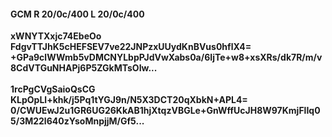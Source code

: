#### GCM R 20/0c/400 L 20/0c/400
**xWNYTXxjc74EbeOo**<br/>**FdgvTTJhK5cHEFSEV7ve22JNPzxUUydKnBVus0hflX4=**<br/>**+GPa9clWWmb5vDMCNYLbpPJdVwXabs0a/6IjTe+w8+xsXRs/dk7R/m/v8CdVTGuNHAPj6P5ZGkMTsOIw...**<br/><br/>
**1rcPgCVgSaioQsCG**<br/>**KLpOpLl+khk/j5Pq1tYGJ9n/N5X3DCT20qXbkN+APL4=**<br/>**0/CWUEwJ2u1GR6UG26KkAB1hjXtqzVBGLe+GnWffUcJH8W97KmjFlIq05/3M22l640zYsoMnpjjM/Gf5...**